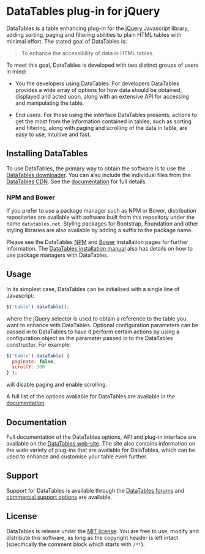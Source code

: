 # DataTables plug-in for jQuery

DataTables is a table enhancing plug-in for the [jQuery](//jquery.com) Javascript library, adding sorting, paging and
filtering abilities to plain HTML tables with minimal effort. The stated goal of DataTables is:

> To enhance the accessibility of data in HTML tables.

To meet this goal, DataTables is developed with two distinct groups of users in mind:

* You the developers using DataTables. For developers DataTables provides a wide array of options for how data should be
  obtained, displayed and acted upon, along with an extensive API for accessing and manipulating the table.

* End users. For those using the interface DataTables presents, actions to get the most from the information contained
  in tables, such as sorting and filtering, along with paging and scrolling of the data in table, are easy to use,
  intuitive and fast.

## Installing DataTables

To use DataTables, the primary way to obtain the software is to use
the [DataTables downloader](//datatables.net/download). You can also include the individual files from
the [DataTables CDN](//cdn.datatables.net). See the [documentation](//datatables.net/manual/installation) for full
details.

### NPM and Bower

If you prefer to use a package manager such as NPM or Bower, distribution repositories are available with software built
from this repository under the name `datatables.net`. Styling packages for Bootstrap, Foundation and other styling
libraries are also available by adding a suffix to the package name.

Please see the DataTables [NPM](//datatables.net/download/npm) and [Bower](//datatables.net/download/bower) installation
pages for further information. The [DataTables installation manual](//datatables.net/manual/installation) also has
details on how to use package managers with DataTables.

## Usage

In its simplest case, DataTables can be initialised with a single line of Javascript:

```js
$('table').dataTable();
```

where the jQuery selector is used to obtain a reference to the table you want to enhance with DataTables. Optional
configuration parameters can be passed in to DataTables to have it perform certain actions by using a configuration
object as the parameter passed in to the DataTables constructor. For example:

```js
$('table').dataTable( {
  paginate: false,
  scrollY: 300
} );
```

will disable paging and enable scrolling.

A full list of the options available for DataTables are available in the [documentation](//datatables.net).

## Documentation

Full documentation of the DataTables options, API and plug-in interface are available on
the [DataTables web-site](//datatables.net). The site also contains information on the wide variety of plug-ins that are
available for DataTables, which can be used to enhance and customise your table even further.

## Support

Support for DataTables is available through the [DataTables forums](//datatables.net/forums)
and [commercial support options](//datatables.net/support) are available.

## License

DataTables is release under the [MIT license](//datatables.net/license). You are free to use, modify and distribute this
software, as long as the copyright header is left intact (specifically the comment block which starts with `/*!`).
